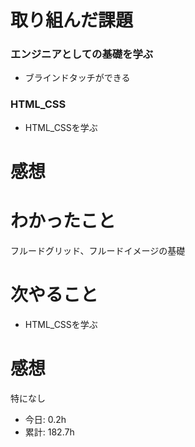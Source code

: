 # 取り組んだ課題
### エンジニアとしての基礎を学ぶ
* ブラインドタッチができる
### HTML_CSS
* HTML_CSSを学ぶ
# 感想
# わかったこと
フルードグリッド、フルードイメージの基礎
# 次やること
* HTML_CSSを学ぶ
# 感想
特になし

* 今日: 0.2h
* 累計: 182.7h
